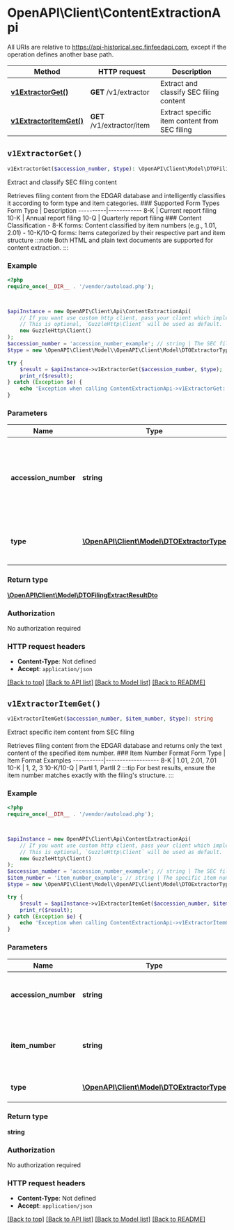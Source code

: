 # OpenAPI\Client\ContentExtractionApi

All URIs are relative to https://api-historical.sec.finfeedapi.com, except if the operation defines another base path.

| Method | HTTP request | Description |
| ------------- | ------------- | ------------- |
| [**v1ExtractorGet()**](ContentExtractionApi.md#v1ExtractorGet) | **GET** /v1/extractor | Extract and classify SEC filing content |
| [**v1ExtractorItemGet()**](ContentExtractionApi.md#v1ExtractorItemGet) | **GET** /v1/extractor/item | Extract specific item content from SEC filing |


## `v1ExtractorGet()`

```php
v1ExtractorGet($accession_number, $type): \OpenAPI\Client\Model\DTOFilingExtractResultDto
```

Extract and classify SEC filing content

Retrieves filing content from the EDGAR database and intelligently classifies it according to form type and item categories.    ### Supported Form Types    Form Type | Description  ----------|------------  8-K      | Current report filing  10-K     | Annual report filing  10-Q     | Quarterly report filing    ### Content Classification  - 8-K forms: Content classified by item numbers (e.g., 1.01, 2.01)  - 10-K/10-Q forms: Items categorized by their respective part and item structure    :::note  Both HTML and plain text documents are supported for content extraction.  :::

### Example

```php
<?php
require_once(__DIR__ . '/vendor/autoload.php');



$apiInstance = new OpenAPI\Client\Api\ContentExtractionApi(
    // If you want use custom http client, pass your client which implements `GuzzleHttp\ClientInterface`.
    // This is optional, `GuzzleHttp\Client` will be used as default.
    new GuzzleHttp\Client()
);
$accession_number = 'accession_number_example'; // string | The SEC filing accession number used to retrieve the filing from EDGAR database.
$type = new \OpenAPI\Client\Model\\OpenAPI\Client\Model\DTOExtractorType(); // \OpenAPI\Client\Model\DTOExtractorType | Result type (text or html, default: text)

try {
    $result = $apiInstance->v1ExtractorGet($accession_number, $type);
    print_r($result);
} catch (Exception $e) {
    echo 'Exception when calling ContentExtractionApi->v1ExtractorGet: ', $e->getMessage(), PHP_EOL;
}
```

### Parameters

| Name | Type | Description  | Notes |
| ------------- | ------------- | ------------- | ------------- |
| **accession_number** | **string**| The SEC filing accession number used to retrieve the filing from EDGAR database. | |
| **type** | [**\OpenAPI\Client\Model\DTOExtractorType**](../Model/.md)| Result type (text or html, default: text) | [optional] |

### Return type

[**\OpenAPI\Client\Model\DTOFilingExtractResultDto**](../Model/DTOFilingExtractResultDto.md)

### Authorization

No authorization required

### HTTP request headers

- **Content-Type**: Not defined
- **Accept**: `application/json`

[[Back to top]](#) [[Back to API list]](../../README.md#endpoints)
[[Back to Model list]](../../README.md#models)
[[Back to README]](../../README.md)

## `v1ExtractorItemGet()`

```php
v1ExtractorItemGet($accession_number, $item_number, $type): string
```

Extract specific item content from SEC filing

Retrieves filing content from the EDGAR database and returns only the text content of the specified item number.    ### Item Number Format    Form Type | Item Format Examples  -----------|-------------------  8-K       | 1.01, 2.01, 7.01  10-K      | 1, 2, 3  10-K/10-Q | PartI 1, PartII 2    :::tip  For best results, ensure the item number matches exactly with the filing's structure.  :::

### Example

```php
<?php
require_once(__DIR__ . '/vendor/autoload.php');



$apiInstance = new OpenAPI\Client\Api\ContentExtractionApi(
    // If you want use custom http client, pass your client which implements `GuzzleHttp\ClientInterface`.
    // This is optional, `GuzzleHttp\Client` will be used as default.
    new GuzzleHttp\Client()
);
$accession_number = 'accession_number_example'; // string | The SEC filing accession number used to retrieve the filing from EDGAR database.
$item_number = 'item_number_example'; // string | The specific item number to extract (e.g., \"1.01\", \"2.01\", \"7.01\").
$type = new \OpenAPI\Client\Model\\OpenAPI\Client\Model\DTOExtractorType(); // \OpenAPI\Client\Model\DTOExtractorType | Result type (text or html, default: text)

try {
    $result = $apiInstance->v1ExtractorItemGet($accession_number, $item_number, $type);
    print_r($result);
} catch (Exception $e) {
    echo 'Exception when calling ContentExtractionApi->v1ExtractorItemGet: ', $e->getMessage(), PHP_EOL;
}
```

### Parameters

| Name | Type | Description  | Notes |
| ------------- | ------------- | ------------- | ------------- |
| **accession_number** | **string**| The SEC filing accession number used to retrieve the filing from EDGAR database. | |
| **item_number** | **string**| The specific item number to extract (e.g., \&quot;1.01\&quot;, \&quot;2.01\&quot;, \&quot;7.01\&quot;). | |
| **type** | [**\OpenAPI\Client\Model\DTOExtractorType**](../Model/.md)| Result type (text or html, default: text) | [optional] |

### Return type

**string**

### Authorization

No authorization required

### HTTP request headers

- **Content-Type**: Not defined
- **Accept**: `application/json`

[[Back to top]](#) [[Back to API list]](../../README.md#endpoints)
[[Back to Model list]](../../README.md#models)
[[Back to README]](../../README.md)
